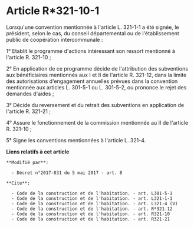 # Article R*321-10-1

Lorsqu'une convention mentionnée à l'article L. 321-1-1 a été signée, le président, selon le cas, du conseil départemental ou
de l'établissement public de coopération intercommunale : 

1° Etablit le programme d'actions intéressant son ressort mentionné à l'article R. 321-10 ; 

2° En application de ce programme décide de l'attribution des subventions aux bénéficiaires mentionnés aux I et II de
l'article R. 321-12, dans la limite des autorisations d'engagement annuelles prévues dans la convention mentionnée aux
articles L. 301-5-1 ou L. 301-5-2, ou prononce le rejet des demandes d'aides ; 

3° Décide du reversement et du retrait des subventions en application de l'article R. 321-21 ; 

4° Assure le fonctionnement de la commission mentionnée au II de l'article R. 321-10 ; 

5° Signe les conventions mentionnées à l'article L. 321-4.

**Liens relatifs à cet article**

	**Modifié par**:

	  - Décret n°2017-831 du 5 mai 2017 - art. 8

	**Cite**:

	  - Code de la construction et de l'habitation. - art. L301-5-1
	  - Code de la construction et de l'habitation. - art. L321-1-1
	  - Code de la construction et de l'habitation. - art. L321-4 (V)
	  - Code de la construction et de l'habitation. - art. R*321-12
	  - Code de la construction et de l'habitation. - art. R321-10
	  - Code de la construction et de l'habitation. - art. R321-21
